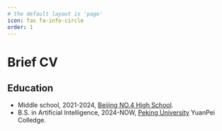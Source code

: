 ```yaml
---
# the default layout is 'page'
icon: fas fa-info-circle
order: 1
---
```


# Brief CV

## Education

- Middle school, 2021-2024, [Beijing NO.4 High School](http://bhsf.lezhiyun.com).
- B.S. in Artificial Intelligence, 2024-NOW, [Peking University](https://www.pku.edu.cn) YuanPei Colledge.
 
